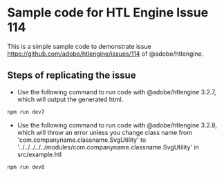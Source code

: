# Sample code for HTL Engine Issue 114

This is a simple sample code to demonstrate issue https://github.com/adobe/htlengine/issues/114 of @adobe/htlengine.

## Steps of replicating the issue

- Use the following command to run code with @adobe/htlengine 3.2.7, which will output the generated html.
```bash
npm run dev7
```
- Use the following command to run code with @adobe/htlengine 3.2.8, which will throw an error unless you change class name from 'com.companyname.classname.SvgUtility' to '../../../../../modules/com.companyname.classname.SvgUtility' in src/example.htl
```bash
npm run dev8
```
